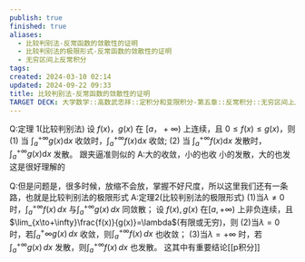 ```yaml
---
publish: true
finished: true
aliases:
  - 比较判别法-反常函数的敛散性的证明
  - 比较判别法的极限形式-反常函数的敛散性的证明
  - 无穷区间上反常积分
tags: 
created: 2024-03-10 02:14
updated: 2024-09-22 09:33
title: 比较判别法-反常函数的敛散性的证明
TARGET DECK: 大学数学::高数武忠祥::定积分和变限积分-第五章::反常积分::无穷区间上反常积分::比较判别法-无穷区间上反常积分
---
```


Q:定理 1(比较判别法)
设 $f(x)$，$g(x)$ 在 $[a，+\infty)$ 上连续，且 $0\leqslant f(x)\leqslant g(x)$，则
(1) 当 $\int_{a}^{+\infty}g\left(x\right)\mathrm{d}x$ 收敛时，$\int_{a}^{+\infty}f\left(x\right)\mathrm{d}x$ 收敛;
(2) 当 $\int_{a}^{+\infty}f\left(x\right)\mathrm{d}x$ 发散时，$\int_{a}^{+\infty}g\left(x\right)\mathrm{d}x$ 发散。
跟夹逼准则似的
A:大的收敛，小的也收 
小的发散，大的也发 
这是很好理解的 

Q:但是问题是，很多时候，放缩不会放，掌握不好尺度，所以这里我们还有一条路，也就是比较判别法的极限形式 
A:定理2(比较判别法的极限形式)
(1)当$\lambda\neq0$时，$\int_{a}^{+\infty}f(x)\,dx$ 与$\int_a^{+\infty}g\left(x\right)\,dx$ 同敛散；
设 $f(x),g(x)$ 在$[a,+\infty)$ 上非负连续，且$\lim_{x\to+\infty}\frac{f(x)}{g(x)}=\lambda$(有限或无穷)，则
(2)当$\lambda=0$ 时，若$\int_a^+\infty g\left(x\right)\,dx$ 收敛，则$\int_a^{+\infty}f\left(x\right)\,dx$ 也收敛； 
(3)当$\lambda=+\infty$ 时，若$\int_{a}^{+\infty}g\left(x\right)\,dx$ 发散，则$\int_a^{+\infty}f\left(x\right)\,dx$ 也发散。
这其中有重要结论[[p积分]]

